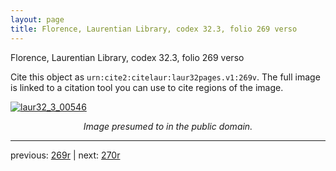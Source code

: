 ```yaml
---
layout: page
title: Florence, Laurentian Library, codex 32.3, folio 269 verso
---
```


Florence, Laurentian Library, codex 32.3, folio 269 verso

Cite this object as `urn:cite2:citelaur:laur32pages.v1:269v`.  The full image is linked to a citation tool you can use to cite regions of the image.

[![laur32_3_00546](http://www.homermultitext.org/iipsrv?IIIF=/project/homer/pyramidal/deepzoom/citelaur/laur32imgs/v1/laur32_3_00546.tif/full/800,/0/default.jpg)](http://www.homermultitext.org/ict2/?urn=urn:cite2:citelaur:laur32imgs.v1:laur32_3_00546) 

<p style="text-align: center; font-style: italic;">Image presumed to in the public domain.</p>

---

previous: [269r](../269r/) | next: [270r](../270r/)